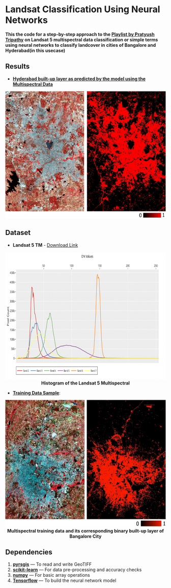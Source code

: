 # Landsat Classification Using Neural Networks

**This the code for a step-by-step approach to the [**Playlist by Pratyush Tripathy**](https://www.youtube.com/playlist?list=PL5VtL7Y4tgIl_wNWdus4_CwWvmdKCH7bz) on Landsat 5 multispectral data classification or simple terms using neural networks to classify landcover in cities of Bangalore and Hyderabad(in this usecase)**

## Results

- <ins>**Hyderabad built-up layer as predicted by the model using the Multispectral Data**</ins>

<p align="center">
<img src="https://github.com/AdiNarendra98/AI-for-Environment/blob/main/01.%20Landsat%20Classification%20Using%20Neural%20Network/images/Hyd%20O:P.gif" width="800" height="400"><br>
</p>


## Dataset
- **Landsat 5 TM** - [Download Link](https://github.com/PratyushTripathy/Land-Cover-Using-Machine-Learning)


<p align="center">
<img src="https://github.com/AdiNarendra98/AI-for-Environment/blob/main/01.%20Landsat%20Classification%20Using%20Neural%20Network/images/ss1.png " width="800" height="400"><br>
<b>Histogram of the Landsat 5 Multispectral</b><br>
</p>

- <ins>**Training Data Sample**</ins>:

<p align="center">
<img src="https://github.com/AdiNarendra98/AI-for-Environment/blob/main/01.%20Landsat%20Classification%20Using%20Neural%20Network/images/Beng%20Train.webp " width="800" height="400"><br>
<b>Multispectral training data and its corresponding binary built-up layer of Bangalore City</b><br>
</p>

## Dependencies
1. [**pyrsgis**](https://pypi.org/project/pyrsgis/) — To read and write GeoTIFF
2. [**scikit-learn**](https://pypi.org/project/scikit-learn/) — For data pre-processing and accuracy checks
3. [**numpy**](https://pypi.org/project/numpy/) — For basic array operations
4. [**Tensorflow**](https://www.tensorflow.org/install/pip) — To build the neural network model





